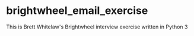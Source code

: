 # brightwheel_email_exercise
This is Brett Whitelaw's Brightwheel interview exercise written in Python 3
